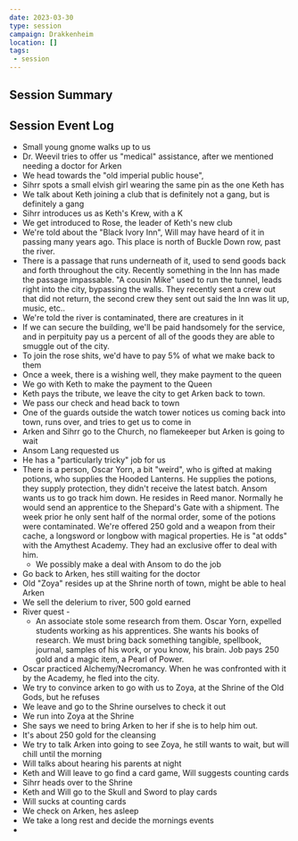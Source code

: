 ```yaml
---
date: 2023-03-30
type: session
campaign: Drakkenheim
location: []
tags:
 - session
---
```


## Session Summary

## Session Event Log

- Small young gnome walks up to us
- Dr. Weevil tries to offer us "medical" assistance, after we mentioned needing a doctor for Arken
- We head towards the "old imperial public house", 
- Sihrr spots a small elvish girl wearing the same pin as the one Keth has
- We talk about Keth joining a club that is definitely not a gang, but is definitely a gang
- Sihrr introduces us as Keth's Krew, with a K
- We get introduced to Rose, the leader of Keth's new club
- We're told about the "Black Ivory Inn", Will may have heard of it in passing many years ago. This place is north of Buckle Down row, past the river.
- There is a passage that runs underneath of it, used to send goods back and forth throughout the city. Recently something in the Inn has made the passage impassable. "A cousin Mike" used to run the tunnel, leads right into the city, bypassing the walls. They recently sent a crew out that did not return, the second crew they sent out said the Inn was lit up, music, etc..
- We're told the river is contaminated, there are creatures in it
- If we can secure the building, we'll be paid handsomely for the service, and in perpituity pay us a percent of all of the goods they are able to smuggle out of the city.
- To join the rose shits, we'd have to pay 5% of what we make back to them
- Once a week, there is a wishing well, they make payment to the queen
- We go with Keth to make the payment to the Queen
- Keth pays the tribute, we leave the city to get Arken back to town.
- We pass our check and head back to town
- One of the guards outside the watch tower notices us coming back into town, runs over, and tries to get us to come in
- Arken and Sihrr go to the Church, no flamekeeper but Arken is going to wait
- Ansom Lang requested us
- He has a "particularly tricky" job for us
- There is a person, Oscar Yorn, a bit "weird", who is gifted at making potions, who supplies the Hooded Lanterns. He supplies the potions, they supply protection, they didn't receive the latest batch. Ansom wants us to go track him down. He resides in Reed manor. Normally he would send an apprentice to the Shepard's Gate with a shipment. The week prior he only sent half of the normal order, some of the potions were contaminated. We're offered 250 gold and a weapon from their cache, a longsword or longbow with magical properties. He is "at odds" with the Amythest Academy. They had an exclusive offer to deal with him.
	- We possibly make a deal with Ansom to do the job
- Go back to Arken, hes still waiting for the doctor
- Old "Zoya" resides up at the Shrine north of town, might be able to heal Arken
- We sell the delerium to river, 500 gold earned
- River quest -
	- An associate stole some research from them. Oscar Yorn, expelled students working as his apprentices. She wants his books of research. We must bring back something tangible, spellbook, journal, samples of his work, or you know, his brain. Job pays 250 gold and a magic item, a Pearl of Power.
- Oscar practiced Alchemy/Necromancy. When he was confronted with it by the Academy, he fled into the city. 
- We try to convince arken to go with us to Zoya, at the Shrine of the Old Gods, but he refuses
- We leave and go to the Shrine ourselves to check it out
- We run into Zoya at the Shrine
- She says we need to bring Arken to her if she is to help him out.
- It's about 250 gold for the cleansing
- We try to talk Arken into going to see Zoya, he still wants to wait, but will chill until the morning
- Will talks about hearing his parents at night
- Keth and Will leave to go find a card game, Will suggests counting cards
- Sihrr heads over to the Shrine
- Keth and Will go to the Skull and Sword to play cards
- Will sucks at counting cards
- We check on Arken, hes asleep
- We take a long rest and decide the mornings events
- 